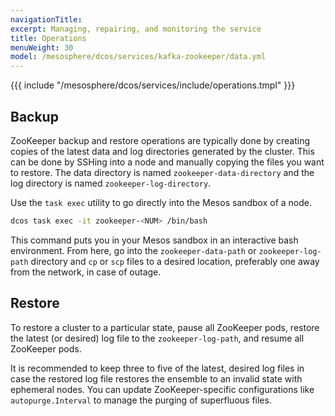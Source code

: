 ```yaml
---
navigationTitle:
excerpt: Managing, repairing, and monitoring the service
title: Operations
menuWeight: 30
model: /mesosphere/dcos/services/kafka-zookeeper/data.yml
---
```


{{{ include "/mesosphere/dcos/services/include/operations.tmpl" }}}

## Backup

ZooKeeper backup and restore operations are typically done by creating copies of the latest data and log directories generated by the cluster. This can be done by SSHing into a node and manually copying the files you want to restore. The data directory is named `zookeeper-data-directory` and the log directory is named `zookeeper-log-directory`.

Use the `task exec` utility to go directly into the Mesos sandbox of a node.

```bash
dcos task exec -it zookeeper-<NUM> /bin/bash
```

This command puts you in your Mesos sandbox in an interactive bash environment. From here, go into the `zookeeper-data-path` or `zookeeper-log-path` directory and `cp` or `scp` files to a desired location, preferably one away from the network, in case of outage.

## Restore

To restore a cluster to a particular state, pause all ZooKeeper pods, restore the latest (or desired) log file to the `zookeeper-log-path`, and resume all ZooKeeper pods.

It is recommended to keep three to five of the latest, desired log files in case the restored log file restores the ensemble to an invalid state with ephemeral nodes. You can update ZooKeeper-specific configurations like `autopurge.Interval` to manage the purging of superfluous files.
